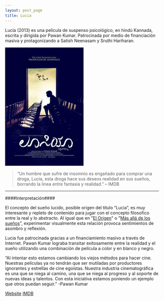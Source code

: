 ```yaml
---
layout: post_page
title: Lucia
---
```


Lucia (2013) es una película de suspenso psicológico, en hindú Kannada, escrita y dirigida por Pawan Kumar. Patrocinada por medio de financiación masiva y protagonizando a Satish Neenasam y Sruthi Hariharan.

![Lucia Poster](/Images/lucia.jpg)

> “Un hombre que sufre de insomnio es engañado para comprar una droga, Lucia, esta droga hace sus deseos realidad en sus sueños, borrando la linea entre fantasía y realidad.” – IMDB

***

####Interpretación####

El concepto del sueño lucido, posible origen del titulo “Lucia”, es muy interesante y repleto de contenido para jugar con el concepto filosofico entre la real y lo abstracto. Al igual que en "[El Origen](http://www.imdb.com/title/tt1375666/)" o "[Más allá de los sueños](http://www.imdb.com/title/tt0120889/)", experimentar visualmente esta relación provoca sentimientos de asombro y reflexión.

Lucia fue patrocinada gracias a un financiamiento masivo a través de Internet. Pawan Kumar lograba transitar exitosamente entre la realidad y el sueño utilizando una combinación de película a color y en blanco y negro.

“Al intentar esto estamos cambiando los viejos métodos para hacer cine. Nuestras películas ya no tendrán que ser mutiladas por productores ignorantes y estrellas de cine egoístas. Nuestra industria cinematográfica es una que se niega al camino, una que se niega al progreso y al soporte de nuevas ideas y talentos. Con esta iniciativa estamos poniendo un ejemplo que otros puedan seguir.” -Pawan Kumar

[Website](http://www.hometalkies.com/lucia/)
[IMDB](http://www.imdb.com/title/tt2358592/)
